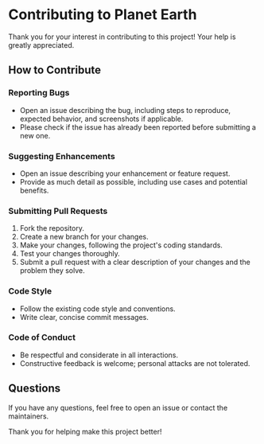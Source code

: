 # Contributing to Planet Earth

Thank you for your interest in contributing to this project! Your help is greatly appreciated.

## How to Contribute

### Reporting Bugs

- Open an issue describing the bug, including steps to reproduce, expected behavior, and screenshots if applicable.
- Please check if the issue has already been reported before submitting a new one.

### Suggesting Enhancements

- Open an issue describing your enhancement or feature request.
- Provide as much detail as possible, including use cases and potential benefits.

### Submitting Pull Requests

1. Fork the repository.
2. Create a new branch for your changes.
3. Make your changes, following the project's coding standards.
4. Test your changes thoroughly.
5. Submit a pull request with a clear description of your changes and the problem they solve.

### Code Style

- Follow the existing code style and conventions.
- Write clear, concise commit messages.

### Code of Conduct

- Be respectful and considerate in all interactions.
- Constructive feedback is welcome; personal attacks are not tolerated.

## Questions

If you have any questions, feel free to open an issue or contact the maintainers.

Thank you for helping make this project better!
